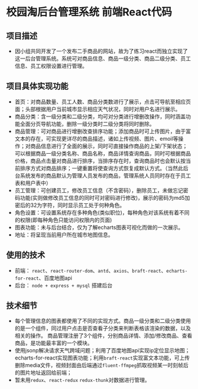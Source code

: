 # 校园淘后台管理系统 前端React代码
## 项目描述
- 因小组共同开发了一个发布二手商品的网站，故为了练习react而独立实现了这一后台管理系统。系统可对商品信息、商品一级分类、商品二级分类、员工信息、员工权限设置进行管理。
## 项目具体实现功能
- 首页：对商品数量、员工人数、商品分类数进行了展示，点击可导航至相应页面；头部根据用户当前城市显示相应天气状况，同时对用户名进行展示。
- 商品分类：含一级分类和二级分类，均可对分类进行增删改操作，同时涵盖功能全面分页导航功能，删除一级分类时二级分类将同时删除。
- 商品管理：可对商品进行增删改查排序功能；添加商品时可上传图片，由于富文本的存在，可实现更详尽的商品描述，诸如上传视频、图片、emoil等操作；对商品信息进行了全面的展示，同时可直接操作商品的上架/下架状态；可以根据商品一级分类名称、商品名称，商品详情查询商品，同时可根据商品价格，商品点击量对商品进行排序，当排序存在时，查询商品时也会默认按当前排序方式对商品排序；一键重置将使查询方式恢复成默认方式。（当然此后台系统发布的商品默认为管理人员发布的商品，管理系统人员同时存在于员工表和用户表中）
- 员工管理：可创建员工，修改员工信息（不含密码），删除员工，未做忘记密码功能(实则做修改员工信息的同时可对密码进行修改)，展示的密码为md5加密后的32为字符，同时显示员工处于何种角色。
- 角色设置：可设置系统存在多种角色(类似职位)，每种角色对该系统有着不同的权限(即每种角色只能访问权限内的页面)
- 图表功能：未与后台结合，仅为了解echarts图表可视化而做的一次展示。
- 地址：将呈现当前用户所在城市地图信息。
## 使用的技术
- 前端： `react`、`react-router-dom`、`antd`、`axios`、`braft-react`、`echarts-for-react`、百度地图api
- 后台： `node + express + mysql` 搭建后台
## 技术细节
- 每个管理信息的图表都使用了不同的实现方式。商品一级分类和二级分类使用的是一个组件，同过用户点击是否查看子分类来判断表格该渲染的数据，以及相关的操作。
商品管理注册了3个组件，分别商品详情、添加/修改商品、查看商品，是功能最丰富的一个模块。
- 使用jsonp解决请求天气跨域问题；利用了百度地图api实现ip定位显示地图；echarts-for-react实现图表功能；利用`braft-react`实现富文本功能，可上传删除media文件，视频封面由后端通过`fluent-ffmpeg`抓取视频某一时刻帧后的图片地址返回给前端；
- 暂未用`redux`、`react-redux` `redux-thunk`对数据进行管理。
